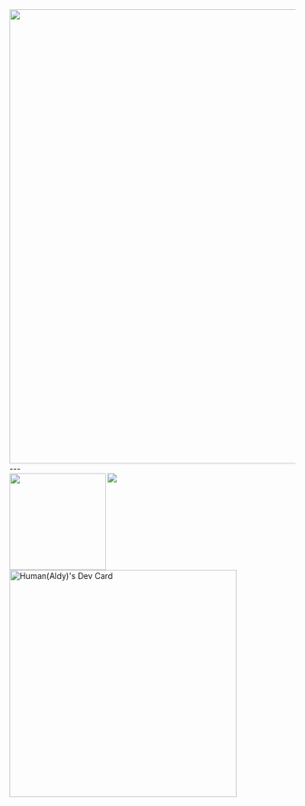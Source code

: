 
<div><img width=800 src="https://github-profile-trophy.vercel.app/?username=aldyl&column=8&theme=gruvbox&no-frame=true"/></div>
---

<div>
  <img height="170" align="left" src="https://github-readme-stats.vercel.app/api?username=aldyl&count_private=true&include_all_commits=true" />
  <img src="https://github-readme-stats.vercel.app/api/top-langs/?username=aldyl&layout=compact" />
</div>

<a href="https://app.daily.dev/aldyl"><img src="https://api.daily.dev/devcards/0977547efeea41d7a8dc56b8c6a57e4a.png?r=exo" width="400" alt="Human(Aldy)'s Dev Card"/></a>

<!--
**aldyl/aldyl** is a ✨ _special_ ✨ repository because its `README.md` (this file) appears on your GitHub profile.

Here are some ideas to get you started:

- 🔭 I’m currently working on ...
- 🌱 I’m currently learning ...
- 👯 I’m looking to collaborate on ...
- 🤔 I’m looking for help with ...
- 💬 Ask me about ...
- 📫 How to reach me: ...
- 😄 Pronouns: ...
- ⚡ Fun fact: ...
-->
